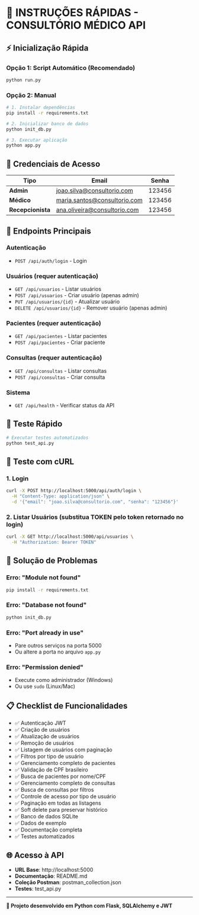 # 🚀 INSTRUÇÕES RÁPIDAS - CONSULTÓRIO MÉDICO API

## ⚡ Inicialização Rápida

### Opção 1: Script Automático (Recomendado)
```bash
python run.py
```

### Opção 2: Manual
```bash
# 1. Instalar dependências
pip install -r requirements.txt

# 2. Inicializar banco de dados
python init_db.py

# 3. Executar aplicação
python app.py
```

## 🔑 Credenciais de Acesso

| Tipo | Email | Senha |
|------|-------|-------|
| **Admin** | joao.silva@consultorio.com | 123456 |
| **Médico** | maria.santos@consultorio.com | 123456 |
| **Recepcionista** | ana.oliveira@consultorio.com | 123456 |

## 📡 Endpoints Principais

### Autenticação
- `POST /api/auth/login` - Login

### Usuários (requer autenticação)
- `GET /api/usuarios` - Listar usuários
- `POST /api/usuarios` - Criar usuário (apenas admin)
- `PUT /api/usuarios/{id}` - Atualizar usuário
- `DELETE /api/usuarios/{id}` - Remover usuário (apenas admin)

### Pacientes (requer autenticação)
- `GET /api/pacientes` - Listar pacientes
- `POST /api/pacientes` - Criar paciente

### Consultas (requer autenticação)
- `GET /api/consultas` - Listar consultas
- `POST /api/consultas` - Criar consulta

### Sistema
- `GET /api/health` - Verificar status da API

## 🧪 Teste Rápido

```bash
# Executar testes automatizados
python test_api.py
```

## 📱 Teste com cURL

### 1. Login
```bash
curl -X POST http://localhost:5000/api/auth/login \
  -H "Content-Type: application/json" \
  -d '{"email": "joao.silva@consultorio.com", "senha": "123456"}'
```

### 2. Listar Usuários (substitua TOKEN pelo token retornado no login)
```bash
curl -X GET http://localhost:5000/api/usuarios \
  -H "Authorization: Bearer TOKEN"
```

## 🔧 Solução de Problemas

### Erro: "Module not found"
```bash
pip install -r requirements.txt
```

### Erro: "Database not found"
```bash
python init_db.py
```

### Erro: "Port already in use"
- Pare outros serviços na porta 5000
- Ou altere a porta no arquivo `app.py`

### Erro: "Permission denied"
- Execute como administrador (Windows)
- Ou use `sudo` (Linux/Mac)

## 📋 Checklist de Funcionalidades

- ✅ Autenticação JWT
- ✅ Criação de usuários
- ✅ Atualização de usuários  
- ✅ Remoção de usuários
- ✅ Listagem de usuários com paginação
- ✅ Filtros por tipo de usuário
- ✅ Gerenciamento completo de pacientes
- ✅ Validação de CPF brasileiro
- ✅ Busca de pacientes por nome/CPF
- ✅ Gerenciamento completo de consultas
- ✅ Busca de consultas por filtros
- ✅ Controle de acesso por tipo de usuário
- ✅ Paginação em todas as listagens
- ✅ Soft delete para preservar histórico
- ✅ Banco de dados SQLite
- ✅ Dados de exemplo
- ✅ Documentação completa
- ✅ Testes automatizados

## 🌐 Acesso à API

- **URL Base**: http://localhost:5000
- **Documentação**: README.md
- **Coleção Postman**: postman_collection.json
- **Testes**: test_api.py

---

**🎯 Projeto desenvolvido em Python com Flask, SQLAlchemy e JWT**

